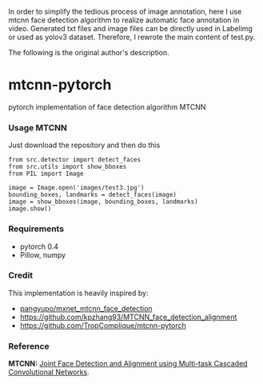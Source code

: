 In order to simplify the tedious process of image annotation, here I use mtcnn face detection algorithm to realize automatic face annotation in video. Generated txt files and image files can be directly used in Labelimg or used as yolov3 dataset. 
Therefore, I rewrote the main content of test.py.


The following is the original author's description.


# mtcnn-pytorch
pytorch implementation of  face detection algorithm  MTCNN

### Usage MTCNN

Just download the repository and then do this

```
from src.detector import detect_faces
from src.utils import show_bboxes
from PIL import Image

image = Image.open('images/test3.jpg')
bounding_boxes, landmarks = detect_faces(image)
image = show_bboxes(image, bounding_boxes, landmarks)
image.show()
```

### Requirements

- pytorch 0.4
- Pillow, numpy

### Credit

This implementation is heavily inspired by:

- [pangyupo/mxnet_mtcnn_face_detection](https://github.com/pangyupo/mxnet_mtcnn_face_detection)
- https://github.com/kpzhang93/MTCNN_face_detection_alignment
- https://github.com/TropComplique/mtcnn-pytorch

### Reference

**MTCNN:** [Joint Face Detection and Alignment using Multi-task Cascaded Convolutional Networks](https://arxiv.org/abs/1604.02878).


